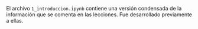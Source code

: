 El archivo `1_introduccion.ipynb` contiene una versión condensada de la información que se comenta en las lecciones. Fue desarrollado previamente a ellas.